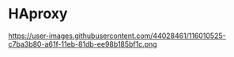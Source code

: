 # HAproxy


https://user-images.githubusercontent.com/44028461/116010525-c7ba3b80-a61f-11eb-81db-ee98b185bf1c.png
